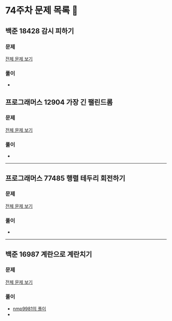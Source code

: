# 74주차 문제 목록 📝

## 백준 18428 감시 피하기      
### 문제
[전체 문제 보기](https://www.acmicpc.net/problem/18428)    

### 풀이
- 

## 프로그래머스 12904 가장 긴 팰린드롬   
### 문제
[전체 문제 보기](https://school.programmers.co.kr/learn/courses/30/lessons/12904)

### 풀이
- 

___

## 프로그래머스 77485 행렬 테두리 회전하기    
### 문제
[전체 문제 보기](https://school.programmers.co.kr/learn/courses/30/lessons/77485)

### 풀이
- 
___

## 백준 16987 계란으로 계란치기    
### 문제
[전체 문제 보기](https://www.acmicpc.net/problem/16987)

### 풀이
- [nmp9981의 풀이](https://blog.naver.com/tybnasgo/222988774962)
- 
